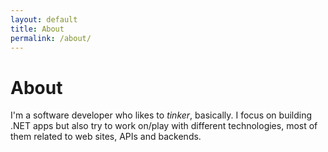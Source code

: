 ```yaml
---
layout: default
title: About
permalink: /about/
---
```


# About

I'm a software developer who likes to _tinker_, basically. I focus on building .NET apps but also try to work on/play with different technologies, most of them related to web sites, APIs and backends.
